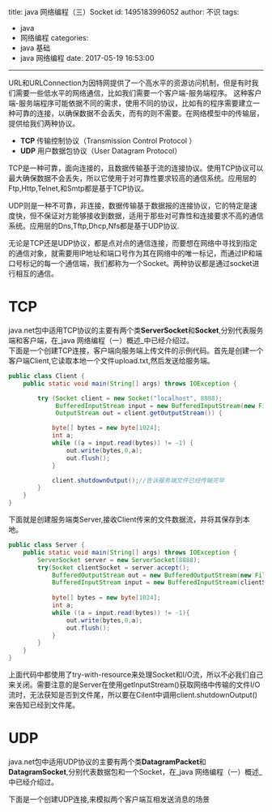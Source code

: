 title: java 网络编程（三）Socket
id: 1495183996052
author: 不识
tags:
  - java
  - 网络编程
categories:
  - java 基础
  - java 网络编程
date: 2017-05-19 16:53:00
---


URL和URLConnection为因特网提供了一个高水平的资源访问机制，但是有时我们需要一些低水平的网络通信，比如我们需要一个客户端-服务端程序。
这种客户端-服务端程序可能依据不同的需求，使用不同的协议，比如有的程序需要建立一种可靠的连接，以确保数据不会丢失，而有的则不需要。在网络模型中的传输层，提供给我们两种协议。
<!-- more -->

- **TCP** 传输控制协议（Transmission Control Protocol ）
- **UDP** 用户数据包协议（User Datagram Protocol）

TCP是一种可靠，面向连接的，且数据传输基于流的连接协议。使用TCP协议可以最大确保数据不会丢失，所以它使用于对可靠性要求较高的通信系统。应用层的Ftp,Http,Telnet,和Smtp都是基于TCP协议。

UDP则是一种不可靠，非连接，数据传输基于数据报的连接协议，它的特定是速度快，但不保证对方能够接收到数据，适用于那些对可靠性和连接要求不高的通信系统。应用层的Dns,Tftp,Dhcp,Nfs都是基于UDP协议.

无论是TCP还是UDP协议，都是点对点的通信连接，而要想在网络中寻找到指定的通信对象，就需要用IP地址和端口号作为其在网络中的唯一标记，而通过IP和端口号标记的每一个通信端，我们都称为一个Socket。两种协议都是通过socket进行相互的通信。


# TCP
java.net包中适用TCP协议的主要有两个类**ServerSocket**和**Socket**,分别代表服务端和客户端，在_java 网络编程（一）概述_中已经介绍过。   
下面是一个创建TCP连接，客户端向服务端上传文件的示例代码。首先是创建一个客户端Client,它读取本地一个文件upload.txt,然后发送给服务端。

```java
public class Client {
    public static void main(String[] args) throws IOException {

        try (Socket client = new Socket("localhost", 8888);
             BufferedInputStream input = new BufferedInputStream(new FileInputStream("C:\\upload.txt"));
             OutputStream out = client.getOutputStream()) {

            byte[] bytes = new byte[1024];
            int a;
            while ((a = input.read(bytes)) != -1) {
                out.write(bytes,0,a);
                out.flush();
            }

            client.shutdownOutput();//告诉服务端文件已经传输完毕
        }
    }
}

```

下面就是创建服务端类Server,接收Client传来的文件数据流，并将其保存到本地。

```java
public class Server {
    public static void main(String[] args) throws IOException {
        ServerSocket server = new ServerSocket(8888);
        try(Socket clientSocket = server.accept();
            BufferedOutputStream out = new BufferedOutputStream(new FileOutputStream("C:\\download.txt"));
            BufferedInputStream input = new BufferedInputStream(clientSocket.getInputStream())){
            
            byte[] bytes = new byte[1024];
            int a;
            while ((a = input.read(bytes)) != -1){
                out.write(bytes,0,a);
                out.flush();
            }
        }
    }
}

```
上面代码中都使用了try-with-resource来处理Socket和I/O流，所以不必我们自己来关闭。需要注意的是Server在使用getInputStream()获取网络中传输的文件I/O流时，无法获知是否到文件尾，所以要在Cilent中调用client.shutdownOutput()来告知已经到文件尾。

# UDP
java.net包中适用UDP协议的主要有两个类**DatagramPacket**和**DatagramSocket**,分别代表数据包和一个Socket，在_java 网络编程（一）概述_中已经介绍过。 

下面是一个创建UDP连接,来模拟两个客户端互相发送消息的场景